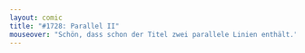 ```yaml
---
layout: comic
title: "#1728: Parallel II"
mouseover: "Schön, dass schon der Titel zwei parallele Linien enthält."
---
```

